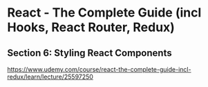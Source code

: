 # React - The Complete Guide (incl Hooks, React Router, Redux)

## Section 6: Styling React Components

https://www.udemy.com/course/react-the-complete-guide-incl-redux/learn/lecture/25597250